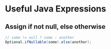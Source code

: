 # Useful Java Expressions

## Assign if not null, else otherwise

```java
// some != null ? some : another
Optional.ifNullable(some).else(another);
```
